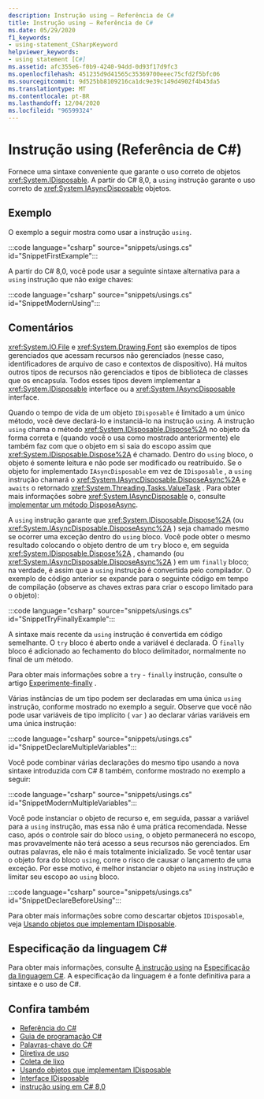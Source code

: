 ```yaml
---
description: Instrução using – Referência de C#
title: Instrução using – Referência de C#
ms.date: 05/29/2020
f1_keywords:
- using-statement_CSharpKeyword
helpviewer_keywords:
- using statement [C#]
ms.assetid: afc355e6-f0b9-4240-94dd-0d93f17d9fc3
ms.openlocfilehash: 451235d9d41565c35369700eeec75cfd2f5bfc06
ms.sourcegitcommit: 9d525bb8109216ca1dc9e39c149d4902f4b43da5
ms.translationtype: MT
ms.contentlocale: pt-BR
ms.lasthandoff: 12/04/2020
ms.locfileid: "96599324"
---
```

# <a name="using-statement-c-reference"></a>Instrução using (Referência de C#)

Fornece uma sintaxe conveniente que garante o uso correto de objetos <xref:System.IDisposable>. A partir do C# 8,0, a `using` instrução garante o uso correto de <xref:System.IAsyncDisposable> objetos.

## <a name="example"></a>Exemplo

O exemplo a seguir mostra como usar a instrução `using`.

:::code language="csharp" source="snippets/usings.cs" id="SnippetFirstExample":::

A partir do C# 8,0, você pode usar a seguinte sintaxe alternativa para a `using` instrução que não exige chaves:

:::code language="csharp" source="snippets/usings.cs" id="SnippetModernUsing":::

## <a name="remarks"></a>Comentários

<xref:System.IO.File> e <xref:System.Drawing.Font> são exemplos de tipos gerenciados que acessam recursos não gerenciados (nesse caso, identificadores de arquivo de caso e contextos de dispositivo). Há muitos outros tipos de recursos não gerenciados e tipos de biblioteca de classes que os encapsula. Todos esses tipos devem implementar a <xref:System.IDisposable> interface ou a <xref:System.IAsyncDisposable> interface.

Quando o tempo de vida de um objeto `IDisposable` é limitado a um único método, você deve declará-lo e instanciá-lo na instrução `using`. A instrução `using` chama o método <xref:System.IDisposable.Dispose%2A> no objeto da forma correta e (quando você o usa como mostrado anteriormente) ele também faz com que o objeto em si saia do escopo assim que <xref:System.IDisposable.Dispose%2A> é chamado. Dentro do `using` bloco, o objeto é somente leitura e não pode ser modificado ou reatribuído. Se o objeto for implementado `IAsyncDisposable` em vez de `IDisposable` , a `using` instrução chamará o <xref:System.IAsyncDisposable.DisposeAsync%2A> e `awaits` o retornado <xref:System.Threading.Tasks.ValueTask> . Para obter mais informações sobre <xref:System.IAsyncDisposable> o, consulte [implementar um método DisposeAsync](../../../standard/garbage-collection/implementing-disposeasync.md).

A `using` instrução garante que <xref:System.IDisposable.Dispose%2A> (ou <xref:System.IAsyncDisposable.DisposeAsync%2A> ) seja chamado mesmo se ocorrer uma exceção dentro do `using` bloco. Você pode obter o mesmo resultado colocando o objeto dentro de um `try` bloco e, em seguida <xref:System.IDisposable.Dispose%2A> , chamando (ou <xref:System.IAsyncDisposable.DisposeAsync%2A> ) em um `finally` bloco; na verdade, é assim que a `using` instrução é convertida pelo compilador. O exemplo de código anterior se expande para o seguinte código em tempo de compilação (observe as chaves extras para criar o escopo limitado para o objeto):

:::code language="csharp" source="snippets/usings.cs" id="SnippetTryFinallyExample":::

A sintaxe mais recente da `using` instrução é convertida em código semelhante. O `try` bloco é aberto onde a variável é declarada. O `finally` bloco é adicionado ao fechamento do bloco delimitador, normalmente no final de um método.

Para obter mais informações sobre a `try` - `finally` instrução, consulte o artigo [Experimente-finally](try-finally.md) .

Várias instâncias de um tipo podem ser declaradas em uma única `using` instrução, conforme mostrado no exemplo a seguir. Observe que você não pode usar variáveis de tipo implícito ( `var` ) ao declarar várias variáveis em uma única instrução:

:::code language="csharp" source="snippets/usings.cs" id="SnippetDeclareMultipleVariables":::

Você pode combinar várias declarações do mesmo tipo usando a nova sintaxe introduzida com C# 8 também, conforme mostrado no exemplo a seguir:

:::code language="csharp" source="snippets/usings.cs" id="SnippetModernMultipleVariables":::

Você pode instanciar o objeto de recurso e, em seguida, passar a variável para a `using` instrução, mas essa não é uma prática recomendada. Nesse caso, após o controle sair do bloco `using`, o objeto permanecerá no escopo, mas provavelmente não terá acesso a seus recursos não gerenciados. Em outras palavras, ele não é mais totalmente inicializado. Se você tentar usar o objeto fora do bloco `using`, corre o risco de causar o lançamento de uma exceção. Por esse motivo, é melhor instanciar o objeto na `using` instrução e limitar seu escopo ao `using` bloco.

:::code language="csharp" source="snippets/usings.cs" id="SnippetDeclareBeforeUsing":::

Para obter mais informações sobre como descartar objetos `IDisposable`, veja [Usando objetos que implementam IDisposable](../../../standard/garbage-collection/using-objects.md).

## <a name="c-language-specification"></a>Especificação da linguagem C#

Para obter mais informações, consulte [A instrução using](~/_csharplang/spec/statements.md#the-using-statement) na [Especificação da linguagem C#](/dotnet/csharp/language-reference/language-specification/introduction). A especificação da linguagem é a fonte definitiva para a sintaxe e o uso de C#.

## <a name="see-also"></a>Confira também

- [Referência do C#](../index.md)
- [Guia de programação C#](../../programming-guide/index.md)
- [Palavras-chave do C#](index.md)
- [Diretiva de uso](using-directive.md)
- [Coleta de lixo](../../../standard/garbage-collection/index.md)
- [Usando objetos que implementam IDisposable](../../../standard/garbage-collection/using-objects.md)
- [Interface IDisposable](xref:System.IDisposable)
- [instrução using em C# 8,0](~/_csharplang/proposals/csharp-8.0/using.md)
